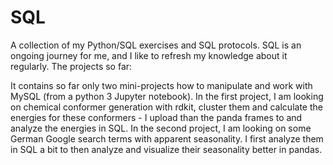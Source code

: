 # SQL
A collection of my Python/SQL exercises and SQL protocols. SQL is an ongoing journey for me, and I like to refresh my knowledge about it regularly.
The projects so far:

It contains so far only two mini-projects how to manipulate and work with MySQL (from a python 3 Jupyter notebook). In the first project, I am looking on chemical conformer generation with rdkit, cluster them and calculate the energies for these conformers - I upload than the panda frames to and analyze the energies in SQL. In the second project, I am looking on some German Google search terms with apparent seasonality. I first analyze them in SQL a bit to then analyze and visualize their seasonality better in pandas.
